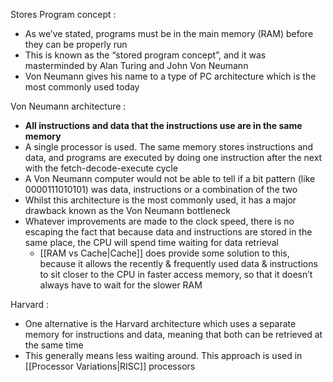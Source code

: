 Stores Program concept : 
- As we’ve stated, programs must be in the main memory (RAM) before they can be properly run 
- This is known as the “stored program concept”, and it was masterminded by Alan Turing and John Von Neumann
- Von Neumann gives his name to a type of PC architecture which is the most commonly used today

Von Neumann architecture : 
- **All instructions and data that the instructions use are in the same memory**
- A single processor is used. The same memory stores instructions and data, and programs are executed by doing one instruction after the next with the fetch-decode-execute cycle
- A Von Neumann computer would not be able to tell if a bit pattern (like 0000111010101) was data, instructions or a combination of the two
- Whilst this architecture is the most commonly used, it has a major drawback known as the Von Neumann bottleneck 
- Whatever improvements are made to the clock speed, there is no escaping the fact that because data and instructions are stored in the same place, the CPU will spend time waiting for data retrieval
	- [[RAM vs Cache|Cache]] does provide some solution to this, because it allows the recently & frequently used data & instructions to sit closer to the CPU in faster access memory, so that it doesn’t always have to wait for the slower RAM

Harvard : 
- One alternative is the Harvard architecture which uses a separate memory for instructions and data, meaning that both can be retrieved at the same time
- This generally means less waiting around. This approach is used in [[Processor Variations|RISC]] processors 